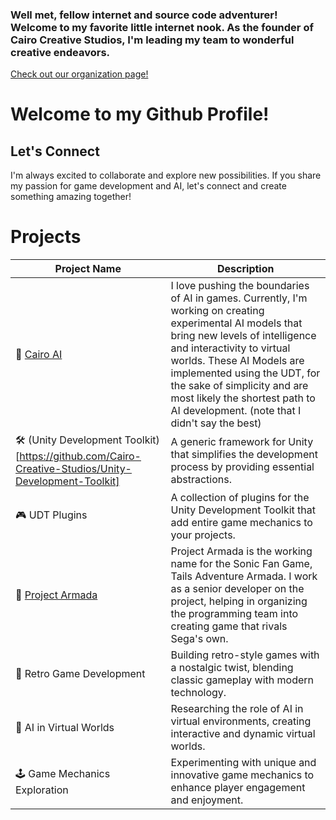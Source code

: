 ### Well met, fellow internet and source code adventurer! Welcome to my favorite little internet nook. As the founder of Cairo Creative Studios, I'm leading my team to wonderful creative endeavors. 

[Check out our organization page!](https://github.com/Cairo-Creative-Studios) 

# Welcome to my Github Profile!

## Let's Connect

I'm always excited to collaborate and explore new possibilities. If you share my passion for game development and AI, let's connect and create something amazing together!

# Projects

| Project Name                | Description                                                                                                    |
|-----------------------------|----------------------------------------------------------------------------------------------------------------|
| 🧠 [Cairo AI](https://github.com/Cairo-Creative-Studios/Cairo-AI)     | I love pushing the boundaries of AI in games. Currently, I'm working on creating experimental AI models that bring new levels of intelligence and interactivity to virtual worlds. These AI Models are implemented using the UDT, for the sake of simplicity and are most likely the shortest path to AI development. (note that I didn't say the best)   |
| 🛠 (Unity Development Toolkit)[https://github.com/Cairo-Creative-Studios/Unity-Development-Toolkit]   | A generic framework for Unity that simplifies the development process by providing essential abstractions.       |
| 🎮 UDT Plugins                 | A collection of plugins for the Unity Development Toolkit that add entire game mechanics to your projects.       |
| 🦊 [Project Armada](https://www.tailsadventure.com/)                 | Project Armada is the working name for the Sonic Fan Game, Tails Adventure Armada. I work as a senior developer on the project, helping in organizing the programming team into creating game that rivals Sega's own. |
| 👾 Retro Game Development      | Building retro-style games with a nostalgic twist, blending classic gameplay with modern technology.             |
| 🤖 AI in Virtual Worlds        | Researching the role of AI in virtual environments, creating interactive and dynamic virtual worlds.             |
| 🕹 Game Mechanics Exploration  | Experimenting with unique and innovative game mechanics to enhance player engagement and enjoyment.              |



<!--
**thechayed/thechayed** is a ✨ _special_ ✨ repository because its `README.md` (this file) appears on your GitHub profile.

Here are some ideas to get you started:

- 🔭 I’m currently working on ...
- 🌱 I’m currently learning ...
- 👯 I’m looking to collaborate on ...
- 🤔 I’m looking for help with ...
- 💬 Ask me about ...
- 📫 How to reach me: ...
- 😄 Pronouns: ...
- ⚡ Fun fact: ...
-->
